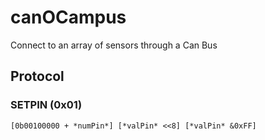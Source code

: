 # canOCampus
Connect to an array of sensors through a Can Bus




## Protocol
### SETPIN (0x01)
`[0b00100000 + *numPin*] [*valPin* <<8] [*valPin* &0xFF]`
